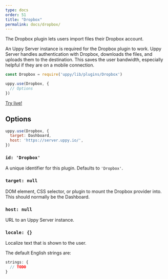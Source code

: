 ```yaml
---
type: docs
order: 51
title: "Dropbox"
permalink: docs/dropbox/
---
```


The Dropbox plugin lets users import files their Dropbox account.

An Uppy Server instance is required for the Dropbox plugin to work. Uppy Server handles authentication with Dropbox, downloads the files, and uploads them to the destination. This saves the user bandwidth, especially helpful if they are on a mobile connection.

```js
const Dropbox = require('uppy/lib/plugins/Dropbox')

uppy.use(Dropbox, {
  // Options
})
```

[Try live!](/examples/dashboard/)

## Options

```js
uppy.use(Dropbox, {
  target: Dashboard,
  host: 'https://server.uppy.io/',
})
```

### `id: 'Dropbox'`

A unique identifier for this plugin. Defaults to `'Dropbox'`.

### `target: null`

DOM element, CSS selector, or plugin to mount the Dropbox provider into. This should normally be the Dashboard.

### `host: null`

URL to an Uppy Server instance.

### `locale: {}`

Localize text that is shown to the user.

The default English strings are:

```js
strings: {
  // TODO
}
```

